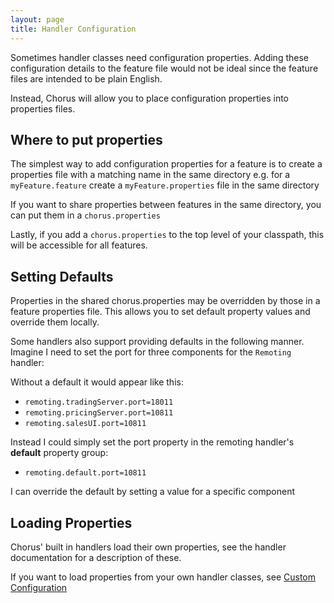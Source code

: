 ```yaml
---
layout: page
title: Handler Configuration
---
```


Sometimes handler classes need configuration properties.
Adding these configuration details to the feature file would not be ideal since the feature files are intended to be plain English.

Instead, Chorus will allow you to place configuration properties into properties files.

## Where to put properties ##

The simplest way to add configuration properties for a feature is to create a properties file with a matching name in the same directory
e.g. for a `myFeature.feature` create a `myFeature.properties` file in the same directory

If you want to share properties between features in the same directory, you can put them in a `chorus.properties`

Lastly, if you add a `chorus.properties` to the top level of your classpath, this will be accessible for all features.

## Setting Defaults ##

Properties in the shared chorus.properties may be overridden by those in a feature properties file.
This allows you to set default property values and override them locally.

Some handlers also support providing defaults in the following manner.
Imagine I need to set the port for three components for the `Remoting` handler:

Without a default it would appear like this:

* `remoting.tradingServer.port=18011`
* `remoting.pricingServer.port=10811`
* `remoting.salesUI.port=10811`

Instead I could simply set the port property in the remoting handler's **default** property group:

* `remoting.default.port=10811`

I can override the default by setting a value for a specific component

## Loading Properties ##

Chorus' built in handlers load their own properties, see the handler documentation for a description of these.

If you want to load properties from your own handler classes, see [Custom Configuration](/pages/Handlers/CustomConfiguration)
